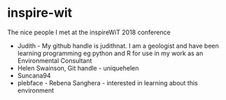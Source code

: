 # inspire-wit
The nice people I met at the inspireWiT 2018 conference


* Judith  - My github handle is judithnat.  I am a geologist and have been learning programming eg python and R for use in my work as an Environmental Consultant
* Helen Swainson, Git handle - uniquehelen
* Suncana94 
* plebface - Rebena Sanghera - interested in learning about this environment